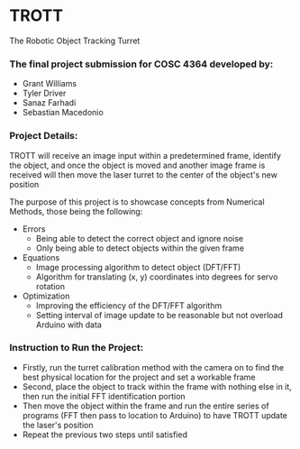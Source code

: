 # TROTT
The Robotic Object Tracking Turret

### The final project submission for COSC 4364 developed by:
* Grant Williams
* Tyler Driver
* Sanaz Farhadi
* Sebastian Macedonio

### Project Details:
TROTT will receive an image input within a predetermined frame, identify the object, and once the object is moved and another image frame is received will then move the laser turret to the center of the object's new position

The purpose of this project is to showcase concepts from Numerical Methods, those being the following:
* Errors
  * Being able to detect the correct object and ignore noise
  * Only being able to detect objects within the given frame
* Equations
  * Image processing algorithm to detect object (DFT/FFT)
  * Algorithm for translating (x, y) coordinates into degrees for servo rotation
* Optimization
  * Improving the efficiency of the DFT/FFT algorithm
  * Setting interval of image update to be reasonable but not overload Arduino with data

### Instruction to Run the Project:
* Firstly, run the turret calibration method with the camera on to find the best physical location for the project and set a workable frame
* Second, place the object to track within the frame with nothing else in it, then run the initial FFT identification portion
* Then move the object within the frame and run the entire series of programs (FFT then pass to location to Arduino) to have TROTT update the laser's position
* Repeat the previous two steps until satisfied
